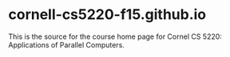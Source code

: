 # cornell-cs5220-f15.github.io

This is the source for the course home page for Cornel CS 5220:
Applications of Parallel Computers.

